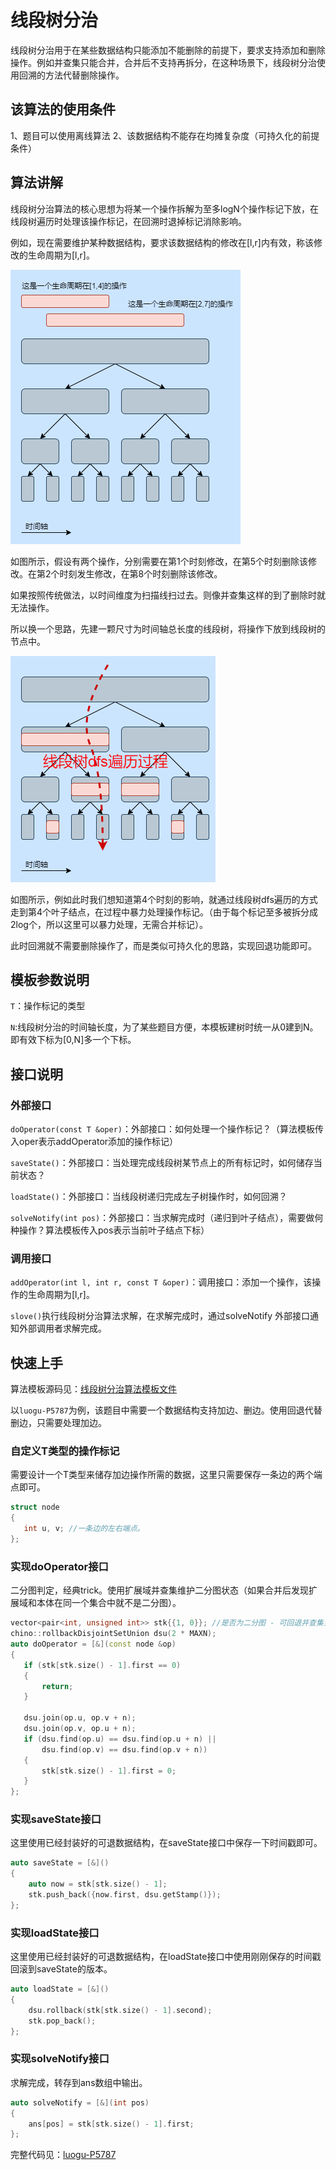 # 线段树分治

线段树分治用于在某些数据结构只能添加不能删除的前提下，要求支持添加和删除操作。例如并查集只能合并，合并后不支持再拆分，在这种场景下，线段树分治使用回溯的方法代替删除操作。

 ## 该算法的使用条件

1、题目可以使用离线算法
2、该数据结构不能存在均摊复杂度（可持久化的前提条件）

## 算法讲解

线段树分治算法的核心思想为将某一个操作拆解为至多logN个操作标记下放，在线段树遍历时处理该操作标记，在回溯时退掉标记消除影响。

例如，现在需要维护某种数据结构，要求该数据结构的修改在[l,r]内有效，称该修改的生命周期为[l,r]。

![./1.png](./1.png)

如图所示，假设有两个操作，分别需要在第1个时刻修改，在第5个时刻删除该修改。在第2个时刻发生修改，在第8个时刻删除该修改。

如果按照传统做法，以时间维度为扫描线扫过去。则像并查集这样的到了删除时就无法操作。

所以换一个思路，先建一颗尺寸为时间轴总长度的线段树，将操作下放到线段树的节点中。

![./2.png](./2.png)

如图所示，例如此时我们想知道第4个时刻的影响，就通过线段树dfs遍历的方式走到第4个叶子结点，在过程中暴力处理操作标记。（由于每个标记至多被拆分成2log个，所以这里可以暴力处理，无需合并标记）。

此时回溯就不需要删除操作了，而是类似可持久化的思路，实现回退功能即可。

## 模板参数说明
`T`：操作标记的类型

`N`:线段树分治的时间轴长度，为了某些题目方便，本模板建树时统一从0建到N。即有效下标为[0,N]多一个下标。

## 接口说明

### 外部接口

`doOperator(const T &oper)`：外部接口：如何处理一个操作标记？（算法模板传入oper表示addOperator添加的操作标记）

`saveState()`：外部接口：当处理完成线段树某节点上的所有标记时，如何储存当前状态？

`loadState()`：外部接口：当线段树递归完成左子树操作时，如何回溯？

`solveNotify(int pos)`：外部接口：当求解完成时（递归到叶子结点），需要做何种操作？算法模板传入pos表示当前叶子结点下标）

### 调用接口

`addOperator(int l, int r, const T &oper)`：调用接口：添加一个操作，该操作的生命周期为[l,r]。


`slove()`执行线段树分治算法求解，在求解完成时，通过solveNotify 外部接口通知外部调用者求解完成。

## 快速上手

算法模板源码见：[线段树分治算法模板文件](../../template/dataStructure/segmentTreeDivide.h) 

 以`luogu-P5787`为例，该题目中需要一个数据结构支持加边、删边。使用回退代替删边，只需要处理加边。

 ### 自定义T类型的操作标记

 需要设计一个T类型来储存加边操作所需的数据，这里只需要保存一条边的两个端点即可。
 
 ```c++
struct node
{
    int u, v; //一条边的左右端点。
};
 ```

 ### 实现doOperator接口

 二分图判定，经典trick。使用扩展域并查集维护二分图状态（如果合并后发现扩展域和本体在同一个集合中就不是二分图）。

 ```c++
 vector<pair<int, unsigned int>> stk{{1, 0}}; //是否为二分图 - 可回退并查集当前的时间戳
chino::rollbackDisjointSetUnion dsu(2 * MAXN);
auto doOperator = [&](const node &op)
{
    if (stk[stk.size() - 1].first == 0)
    {
        return;
    }

    dsu.join(op.u, op.v + n);
    dsu.join(op.v, op.u + n);
    if (dsu.find(op.u) == dsu.find(op.u + n) ||
        dsu.find(op.v) == dsu.find(op.v + n))
    {
        stk[stk.size() - 1].first = 0;
    }
};
```

### 实现saveState接口

这里使用已经封装好的可退数据结构，在saveState接口中保存一下时间戳即可。

```c++
auto saveState = [&]()
{
    auto now = stk[stk.size() - 1];
    stk.push_back({now.first, dsu.getStamp()});
};
```
### 实现loadState接口

这里使用已经封装好的可退数据结构，在loadState接口中使用刚刚保存的时间戳回滚到saveState的版本。

```c++
auto loadState = [&]()
{
    dsu.rollback(stk[stk.size() - 1].second);
    stk.pop_back();
};
```
### 实现solveNotify接口

求解完成，转存到ans数组中输出。

```c++
auto solveNotify = [&](int pos)
{
    ans[pos] = stk[stk.size() - 1].first;
};
```

完整代码见：[luogu-P5787](../../example/segmentTreeDivide/luogu-P5787/main.cpp) 

